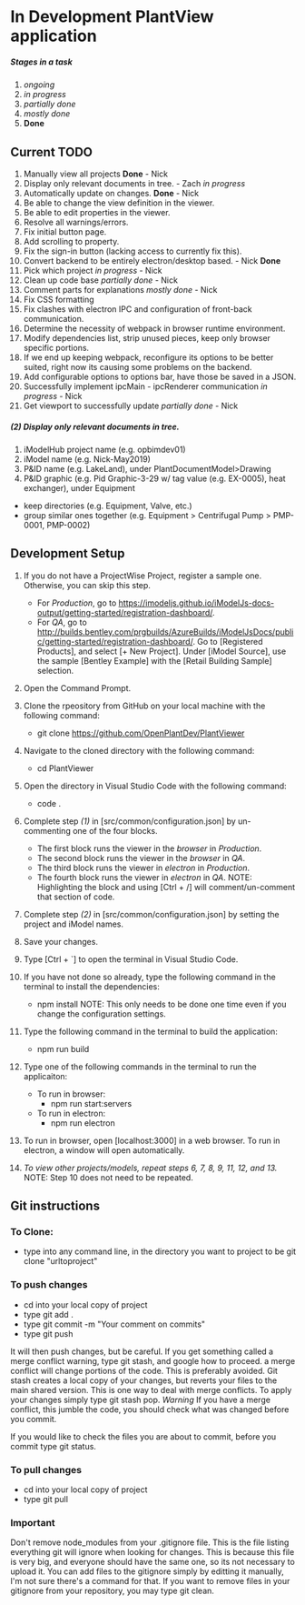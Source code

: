 # In Development PlantView application
##### Stages in a task
1. *ongoing*
2. *in progress*
3. *partially done*
4. *mostly done*
5. **Done**


## Current TODO
1. Manually view all projects **Done** - Nick
2. Display only relevant documents in tree. - Zach *in progress*
3. Automatically update on changes. **Done** - Nick
4. Be able to change the view definition in the viewer.
5. Be able to edit properties in the viewer.
6. Resolve all warnings/errors.
7. Fix initial button page.
8. Add scrolling to property.
9. Fix the sign-in button (lacking access to currently fix this).
10. Convert backend to be entirely electron/desktop based. - Nick **Done**
11. Pick which project *in progress* - Nick
12. Clean up code base *partially done* - Nick
13. Comment parts for explanations *mostly done* - Nick
14. Fix CSS formatting
15. Fix clashes with electron IPC and configuration of front-back communication.
16. Determine the necessity of webpack in browser runtime environment.
17. Modify dependencies list, strip unused pieces, keep only browser specific portions.
18. If we end up keeping webpack, reconfigure its options to be better suited, right now its causing some problems on the backend.
19. Add configurable options to options bar, have those be saved in a JSON.
20. Successfully implement ipcMain - ipcRenderer communication *in progress* - Nick
21. Get viewport to successfully update *partially done* - Nick

##### (2) Display only relevant documents in tree.
1. iModelHub project name (e.g. opbimdev01)
2. iModel name (e.g. Nick-May2019)
3. P&ID name (e.g. LakeLand), under PlantDocumentModel>Drawing
4. P&ID graphic (e.g. Pid Graphic-3-29 w/ tag value (e.g. EX-0005), heat exchanger), under Equipment
- keep directories (e.g. Equipment, Valve, etc.)
- group similar ones together (e.g. Equipment > Centrifugal Pump > PMP-0001, PMP-0002)

## Development Setup

1.	If you do not have a ProjectWise Project, register a sample one. Otherwise, you can skip this step.
	- For *Production*, go to https://imodeljs.github.io/iModelJs-docs-output/getting-started/registration-dashboard/.
	- For *QA*, go to http://builds.bentley.com/prgbuilds/AzureBuilds/iModelJsDocs/public/getting-started/registration-dashboard/.
	Go to [Registered Products], and select [+ New Project].
	Under [iModel Source], use the sample [Bentley Example] with the [Retail Building Sample] selection.

2.	Open the Command Prompt.

3.	Clone the rpeository from GitHub on your local machine with the following command:
	*	git clone https://github.com/OpenPlantDev/PlantViewer

4.	Navigate to the cloned directory with the following command:
	*	cd PlantViewer

5.	Open the directory in Visual Studio Code with the following command:
	*	code .

6.	Complete step *(1)* in [src/common/configuration.json] by un-commenting one of the four blocks.
	- The first block runs the viewer in the *browser* in *Production*.
	- The second block runs the viewer in the *browser* in *QA*.
	- The third block runs the viewer in *electron* in *Production*.
	- The fourth block runs the viewer in *electron* in *QA*.
	NOTE: Highlighting the block and using [Ctrl + /] will comment/un-comment that section of code.

7.  Complete step *(2)* in [src/common/configuration.json] by setting the project and iModel names.

8.	Save your changes.

9.	Type [Ctrl + `] to open the terminal in Visual Studio Code.

10.	If you have not done so already, type the following command in the terminal to install the dependencies:
	*	npm install
	NOTE: This only needs to be done one time even if you change the configuration settings.

11.	Type the following command in the terminal to build the application:
	*	npm run build

12.	Type one of the following commands in the terminal to run the applicaiton:
	- To run in browser:
		*	npm run start:servers
	- To run in electron:
		*	npm run electron

13.	To run in browser, open [localhost:3000] in a web browser.
	To run in electron, a window will open automatically.

14.	*To view other projects/models, repeat steps 6, 7, 8, 9, 11, 12, and 13.*
	NOTE: Step 10 does not need to be repeated.

## Git instructions

### To Clone:
   - type into any command line, in the directory you want to project to be git clone "urltoproject"

### To push changes

   - cd into your local copy of project
   - type git add .
   - type git commit -m "Your comment on commits"
   - type git push

  It will then push changes, but be careful. If you get something called a merge conflict warning, type git stash, and google how to proceed. a merge conflict will change portions of the code. This is preferably avoided.
  Git stash creates a local copy of your changes, but reverts your files to the main shared version. This is one way to deal with merge conflicts. To apply your changes simply type git stash pop.
  *Warning* If you have a merge conflict, this jumble the code, you should check what was changed before you commit.

  If you would like to check the files you are about to commit, before you commit type git status.

### To pull changes

  - cd into your local copy of project
  - type git pull

### Important
Don't remove node_modules from your .gitignore file. This is the file listing everything git will ignore
when looking for changes. This is because this file is very big, and everyone should have the same one, so its not necessary to upload it.
You can add files to the gitignore simply by editting it manually, I'm not sure there's a command for that. If you want to remove files in your gitignore from your repository, you may type git clean.
